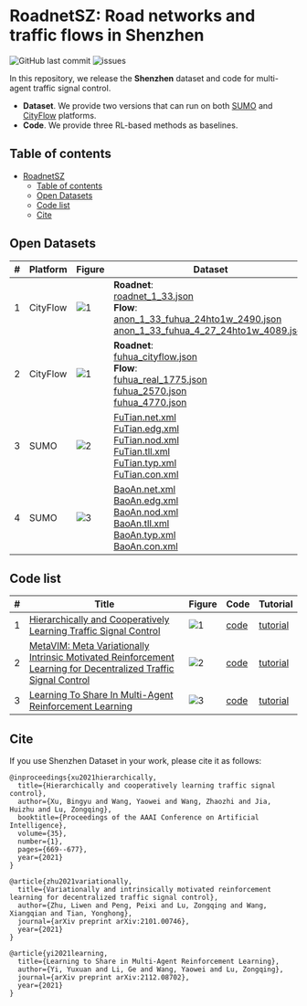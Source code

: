 # RoadnetSZ: Road networks and traffic flows in Shenzhen

![GitHub last commit](https://img.shields.io/github/last-commit/zhuliwen/RoadnetSZ) ![issues](https://img.shields.io/github/issues/zhuliwen/RoadnetSZ)

In this repository, we release the **Shenzhen** dataset and code for multi-agent traffic signal control.

- **Dataset**. We provide two versions that can run on both [SUMO](http://sumo.dlr.de/index.html) and [CityFlow](https://github.com/cityflow-project/CityFlow) platforms.
- **Code**. We provide three RL-based methods as baselines.

## Table of contents

- [RoadnetSZ](#RoadnetSZ)
	- [Table of contents](#table-of-contents)
	- [Open Datasets](#open-datasets)
	- [Code list](#code-list)
	- [Cite](#cite)

## Open Datasets

| #    | Platform | Figure                      | Dataset                                                      |
| ---- | -------- | --------------------------- | ------------------------------------------------------------ |
| 1    | CityFlow | ![1](./img/fuhua2.png)      | **Roadnet**:<br> [roadnet_1_33.json](./data_cityflow/roadnet_1_33.json) <br>**Flow**:<br>[anon_1_33_fuhua_24hto1w_2490.json](./data_cityflow/anon_1_33_fuhua_24hto1w_2490.json)<br>[anon_1_33_fuhua_4_27_24hto1w_4089.json](./data_cityflow/anon_1_33_fuhua_4_27_24hto1w_4089.json)<br> |
| 2    | CityFlow | ![1](./img/fuhua.JPEG)      | **Roadnet**:<br> [fuhua_cityflow.json](./data_cityflow/fuhua_cityflow.json) <br>**Flow**:<br>[fuhua_real_1775.json](./data_cityflow/fuhua_real_1775.json)<br>[fuhua_2570.json](./data_cityflow/fuhua_2570.json)<br>[fuhua_4770.json](./data_cityflow/fuhua_4770.json) |
| 3    | SUMO     | ![2](./img/futian_sumo.jpg) | [FuTian.net.xml](./data_sumo/FuTian.net.xml)<br>[FuTian.edg.xml](./data_sumo/FuTian.edg.xml)<br>[FuTian.nod.xml](./data_sumo/FuTian.nod.xml)<br>[FuTian.tll.xml](./data_sumo/FuTian.tll.xml)<br>[FuTian.typ.xml](./data_sumo/FuTian.typ.xml)<br>[FuTian.con.xml](./data_sumo/FuTian.con.xml)<br> |
| 4    | SUMO     | ![3](./img/baoan_sumo.jpg)  | [BaoAn.net.xml](./data_sumo/BaoAn.net.xml)<br>[BaoAn.edg.xml](./data_sumo/BaoAn.edg.xml)<br>[BaoAn.nod.xml](./data_sumo/BaoAn.nod.xml)<br>[BaoAn.tll.xml](./data_sumo/BaoAn.tll.xml)<br>[BaoAn.typ.xml](./data_sumo/BaoAn.typ.xml)<br>[BaoAn.con.xml](./data_sumo/BaoAn.con.xml)<br> |

## Code list

| #    | Title                                                        | Figure                  | Code                   | Tutorial                             |
| ---- | ------------------------------------------------------------ | ----------------------- | ---------------------- | ------------------------------------ |
| 1    | [Hierarchically and Cooperatively Learning Traffic Signal Control](https://z0ngqing.github.io/paper/aaai-bingyu21.pdf) | ![1](./img/hilight.png) | [code](./code/HiLight) | [tutorial](./code/HiLight/README.md) |
| 2    | [MetaVIM: Meta Variationally Intrinsic Motivated Reinforcement Learning for Decentralized Traffic Signal Control](https://arxiv.org/pdf/2101.00746.pdf) | ![2](./img/metavim.png) | [code](./code/MetaVIM) | [tutorial](./code/MetaVIM/README.md)  |
| 3    | [Learning To Share In Multi-Agent Reinforcement Learning](https://openreview.net/pdf?id=awnQ2qTLSwn) | ![3](./img/ltos.png) | [code](./code/LToS)    | [tutorial](./code/LToS/README.md)    |




## Cite

If you use Shenzhen Dataset in your work, please cite it as follows:

```
@inproceedings{xu2021hierarchically,
  title={Hierarchically and cooperatively learning traffic signal control},
  author={Xu, Bingyu and Wang, Yaowei and Wang, Zhaozhi and Jia, Huizhu and Lu, Zongqing},
  booktitle={Proceedings of the AAAI Conference on Artificial Intelligence},
  volume={35},
  number={1},
  pages={669--677},
  year={2021}
}

@article{zhu2021variationally,
  title={Variationally and intrinsically motivated reinforcement learning for decentralized traffic signal control},
  author={Zhu, Liwen and Peng, Peixi and Lu, Zongqing and Wang, Xiangqian and Tian, Yonghong},
  journal={arXiv preprint arXiv:2101.00746},
  year={2021}
}

@article{yi2021learning,
  title={Learning to Share in Multi-Agent Reinforcement Learning},
  author={Yi, Yuxuan and Li, Ge and Wang, Yaowei and Lu, Zongqing},
  journal={arXiv preprint arXiv:2112.08702},
  year={2021}
}
```
